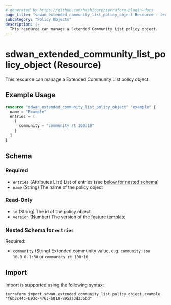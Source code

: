 ```yaml
---
# generated by https://github.com/hashicorp/terraform-plugin-docs
page_title: "sdwan_extended_community_list_policy_object Resource - terraform-provider-sdwan"
subcategory: "Policy Objects"
description: |-
  This resource can manage a Extended Community List policy object.
---
```


# sdwan_extended_community_list_policy_object (Resource)

This resource can manage a Extended Community List policy object.

## Example Usage

```terraform
resource "sdwan_extended_community_list_policy_object" "example" {
  name = "Example"
  entries = [
    {
      community = "community rt 100:10"
    }
  ]
}
```

<!-- schema generated by tfplugindocs -->
## Schema

### Required

- `entries` (Attributes List) List of entries (see [below for nested schema](#nestedatt--entries))
- `name` (String) The name of the policy object

### Read-Only

- `id` (String) The id of the policy object
- `version` (Number) The version of the feature template

<a id="nestedatt--entries"></a>
### Nested Schema for `entries`

Required:

- `community` (String) Extended community value, e.g. `community soo 10.0.0.1:30` or `community rt 100:10`

## Import

Import is supported using the following syntax:

```shell
terraform import sdwan_extended_community_list_policy_object.example "f6b2c44c-693c-4763-b010-895aa3d236bd"
```
